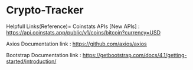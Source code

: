 # Crypto-Tracker
Helpfull Links(Reference)= 
Coinstats APIs [New APIs] : https://api.coinstats.app/public/v1/coins/bitcoin?currency=USD

Axios Documentation link : https://github.com/axios/axios

Bootstrap Documentation link : https://getbootstrap.com/docs/4.1/getting-started/introduction/
